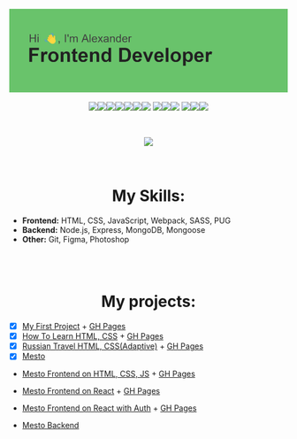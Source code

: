 ![image](https://github.com/HanmaDaiki/HanmaDaiki/blob/main/header.png?raw=true)
<p align="center">
  <img src="https://img.shields.io/badge/html5-%23E34F26.svg?style=for-the-badge&logo=html5&logoColor=white" target="_blank"><img src="https://img.shields.io/badge/css3-%231572B6.svg?style=for-the-badge&logo=css3&logoColor=white" target="_blank"><img src="https://img.shields.io/badge/JavaScript-323330?style=for-the-badge&logo=javascript&logoColor=F7DF1E" target="_blank"><img src="https://img.shields.io/badge/React-20232A?style=for-the-badge&logo=react&logoColor=61DAFB" target="_blank"><img src="https://img.shields.io/badge/webpack-%238DD6F9.svg?style=for-the-badge&logo=webpack&logoColor=black" target="_blank"><img src="https://img.shields.io/badge/Sass-CC6699?style=for-the-badge&logo=sass&logoColor=white" target="_blank"><img src="https://img.shields.io/badge/Pug-FFF?style=for-the-badge&logo=pug&logoColor=A86454" target="_blank">
  <img src="https://img.shields.io/badge/node.js-6DA55F?style=for-the-badge&logo=node.js&logoColor=white" target="_blank"><img src="https://img.shields.io/badge/express.js-%23404d59.svg?style=for-the-badge&logo=express&logoColor=%2361DAFB"><img src="https://img.shields.io/badge/MongoDB-%234ea94b.svg?style=for-the-badge&logo=mongodb&logoColor=white">
  <img src="https://img.shields.io/badge/git-%23F05033.svg?style=for-the-badge&logo=git&logoColor=white" target="_blank"><img src="https://img.shields.io/badge/adobe%20photoshop-%2331A8FF.svg?style=for-the-badge&logo=adobe%20photoshop&logoColor=white" target="_blank"><img src="https://img.shields.io/badge/figma-%23F24E1E.svg?style=for-the-badge&logo=figma&logoColor=white" target="_blank">
</p>

<br>

<p align="center">
  <img width="450" src="https://images.squarespace-cdn.com/content/v1/533af550e4b0a32be0b4c758/1478014252043-6S74L1QBJFMVL6CVHFB8/Kellan+At+Work.gif">
</p>

<br>

<p>
 <h1 align="center">My Skills:</h1>
 
  - **Frontend:** HTML, CSS, JavaScript, Webpack, SASS, PUG
  - **Backend:** Node.js, Express, MongoDB, Mongoose
  - **Other:** Git, Figma, Photoshop
 
</p>

<br>
<br>

<p>
 <h1 align="center">My projects:</h1>

 - [X] [My First Project](https://github.com/HanmaDaiki/portfolio-site-spa) + [GH Pages](https://hanmadaiki.github.io/portfolio-site-spa/)
 - [X] [How To Learn HTML, CSS](https://github.com/HanmaDaiki/how-to-learn) + [GH Pages](https://hanmadaiki.github.io/how-to-learn/)
 - [X] [Russian Travel HTML, CSS(Adaptive)](https://github.com/HanmaDaiki/how-to-learn) + [GH Pages](https://hanmadaiki.github.io/russian-travel/)
 - [X] [Mesto](https://github.com/HanmaDaiki/react-mesto-api-full)
  - [Mesto Frontend on HTML, CSS, JS](https://github.com/HanmaDaiki/mesto) + [GH Pages](https://hanmadaiki.github.io/mesto/)

  - [Mesto Frontend on React](https://github.com/HanmaDaiki/mesto-react) + [GH Pages](https://hanmadaiki.github.io/mesto-react/)
  
  - [Mesto Frontend on  React with Auth](https://github.com/HanmaDaiki/react-mesto-auth) + [GH Pages](https://hanmadaiki.github.io/react-mesto-auth/)

  - [Mesto Backend](https://github.com/HanmaDaiki/express-mesto-gha)

</p>
